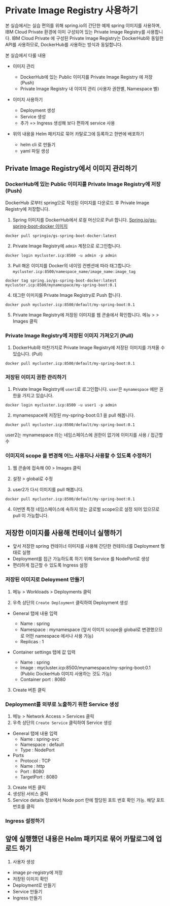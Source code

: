 # Private Image Registry 사용하기
본 실습에서는 실습 편의를 위해 spring.io의 간단한 예제 spring 이미지를 사용하며, 
IBM Cloud Private 환경에 이미 구성되어 있는 Private Image Registry를 사용합니다. 
IBM Cloud Private 에 구성된 Private Image Registry는 DockerHub와 동일한 API를 사용하므로, DockerHub를 사용하는 방식과 동일합니다.   

본 실습에서 다룰 내용 


* 이미지 관리
  - DockerHub에 있는 Public 이미지를 Private Image Registry 에 저장 (Push)
  - Private Image Registry 내 이미지 관리 (사용자 권한별, Namespace 별)

* 이미지 사용하기 
  - Deployment 생성 
  - Service 생성 
  - 추가 => Ingress 생성해 보다 편하게 service 사용 

* 위의 내용을 Helm 패키지로 묶어 카탈로그에 등록하고 한번에 배포하기 
  - helm cli 로 만들기 
  - yaml 파일 생성



## Private Image Registry에서 이미지 관리하기 
### DockerHub에 있는 Public 이미지를 Private Image Registry에 저장(Push)
DockerHub 로부터 spring으로 작성된 이미지를 다운로드 후 Private Image Registry에 저장합니다.

1. Spring 이미지를 DockerHub에서 로컬 머신으로  Pull 합니다. 
[Spring.io/gs-spring-boot-docker 이미지](https://hub.docker.com/r/springio/gs-spring-boot-docker)

~~~
docker pull springio/gs-spring-boot-docker:latest
~~~

2. Private Image Registry에 `admin` 계정으로 로그인합니다. 
~~~
docker login mycluster.icp:8500 -u admin -p admin
~~~

3. Pull 해온 이미지를 Docker의 네이밍 컨벤션에 따라 태그합니다: `mycluster.icp:8500/namespace_name/image_name:image_tag`
~~~
docker tag spring.io/gs-spring-boot-docker:latest mycluster.icp:8500/mynamespace/my-spring-boot:0.1
~~~

4. 태그한 이미지를 Private Image Registry로 Push 합니다. 
~~~
docker push mycluster.icp:8500/default/my-spring-boot:0.1
~~~

5. Private Image Registry에 저장된 이미지를 웹 콘솔에서 확인합니다. 메뉴 > > Images 클릭 


### Private Image Registry에 저장된 이미지 가져오기 (Pull) 
1. DockerHub와 마찬가지로 Private Image Registry에 저장된 이미지를 가져올 수 있습니다. (Pull) 
~~~
docker pull mycluster.icp:8500/default/my-spring-boot:0.1
~~~



### 저장된 이미지 권한 관리하기 
1. Private Image Registry에 `user1`로  로그인합니다. `user`은 `mynamespace` 에만 권한을 가지고 있습니다. 
~~~
docker login mycluster.icp:8500 -u user1 -p admin
~~~


2. mynamespace에 저장된 my-spring-boot:0.1 을 pull 해봅니다. 
~~~
docker pull mycluster.icp:8500/default/my-spring-boot:0.1
~~~

user2는 mynamespace 라는 네임스페이스에 권한이 없기에 이미지를 사용 / 접근할 수  


### 이미지의 scope 을 변경해 어느 사용자나 사용할 수 있도록 수정하기 
1. 웹 콘솔에 접속해 00 > Images 클릭 

2. 설정 > global로 수정 

3. user2가 다시 이미지를 pull 해봅니다. 
~~~
docker pull mycluster.icp:8500/default/my-spring-boot:0.1
~~~

4. 이번엔 특정 네임스페이스에 속하지 않는 글로벌 scope으로 설정 되어 있으므로 pull 이 가능합니다. 



## 저장한 이미지를 사용해 컨테이너 실행하기 
- 앞서 저장한 spring 컨테이너 이미지를 사용해 간단한 컨테이너를 Deployment 형태로 실행 
- Deployment를 접근 가능하도록 하기 위해 Service 를 NodePort로 생성 
- 편리하게 접근할 수 있도록 Ingress 설정 


### 저장된 이미지로 Deloyment 만들기 
1. 메뉴 > Workloads > Deployments 클릭

2. 우측 상단의 `Create Deployment` 클릭하여 Deployment 생성 
- General 탭에 내용 입력 
  - Name : spring
  - Namespace : mynamespace (앞서 이미지 scope을 global로 변경했으므로 어떤 namespace 에서나 사용 가능)
  - Replicas : 1
  
- Container settings 탭에 값 입력 
  - Name : spring
  - Image : mycluster.icp:8500/mynamespace/my-spring-boot:0.1 (Public DockerHub 이미지 사용하는 것도 가능)
  - Container port : 8080

3. Create 버튼 클릭 

### Deployment를 외부로 노출하기 위한 Service 생성 
1. 메뉴 > Network Access > Services 클릭 
2. 우측 상단의 `Create Service` 클릭하여 Service 생성 
- General 탭에 내용 입력 
  - Name : spring-svc
  - Namespace : default 
  - Type : NodePort
- Ports
  - Protocol : TCP
  - Name : http 
  - Port : 8080
  - TargetPort : 8080

3. Create 버튼 클릭 
4. 생성된 서비스 클릭
5. Service details 정보에서 Node port 란에 할당된 포트 번호 확인 가능. 해당 포트 번호를 클릭


### Ingress 설정하기 


## 앞에 실행했던 내용은 Helm 패키지로 묶어 카탈로그에 업로드 하기 




1.  사용자 생성 


- image pr-registry에 저장
- 저장된 이미지 확인 
- Deployment로 만들기 
- Service 만들기 
- Ingress 만들기 
